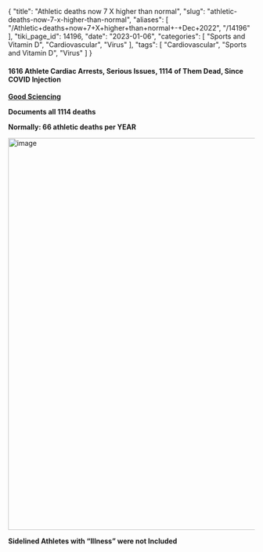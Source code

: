 {
    "title": "Athletic deaths now 7 X higher than normal",
    "slug": "athletic-deaths-now-7-x-higher-than-normal",
    "aliases": [
        "/Athletic+deaths+now+7+X+higher+than+normal+-+Dec+2022",
        "/14196"
    ],
    "tiki_page_id": 14196,
    "date": "2023-01-06",
    "categories": [
        "Sports and Vitamin D",
        "Cardiovascular",
        "Virus"
    ],
    "tags": [
        "Cardiovascular",
        "Sports and Vitamin D",
        "Virus"
    ]
}


#### 1616 Athlete Cardiac Arrests, Serious Issues, 1114 of Them Dead, Since COVID Injection

 **[Good Sciencing](https://goodsciencing.com/covid/athletes-suffer-cardiac-arrest-die-after-covid-shot/)** 

 **Documents all 1114 deaths** 

 **Normally: 66 athletic deaths per YEAR** 

<img src="https://d1bk1kqxc0sym.cloudfront.net/attachments/jpeg/athlet-collases-or-deaths.jpg" alt="image" width="800">

 **Sidelined Athletes with “Illness” were not Included**